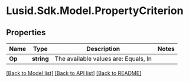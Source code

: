 # Lusid.Sdk.Model.PropertyCriterion

## Properties

Name | Type | Description | Notes
------------ | ------------- | ------------- | -------------
**Op** | **string** | The available values are: Equals, In | 

[[Back to Model list]](../README.md#documentation-for-models) [[Back to API list]](../README.md#documentation-for-api-endpoints) [[Back to README]](../README.md)

